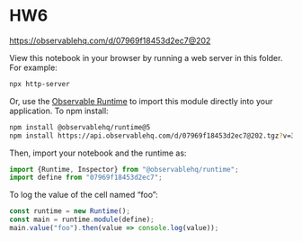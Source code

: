 # HW6

https://observablehq.com/d/07969f18453d2ec7@202

View this notebook in your browser by running a web server in this folder. For
example:

~~~sh
npx http-server
~~~

Or, use the [Observable Runtime](https://github.com/observablehq/runtime) to
import this module directly into your application. To npm install:

~~~sh
npm install @observablehq/runtime@5
npm install https://api.observablehq.com/d/07969f18453d2ec7@202.tgz?v=3
~~~

Then, import your notebook and the runtime as:

~~~js
import {Runtime, Inspector} from "@observablehq/runtime";
import define from "07969f18453d2ec7";
~~~

To log the value of the cell named “foo”:

~~~js
const runtime = new Runtime();
const main = runtime.module(define);
main.value("foo").then(value => console.log(value));
~~~

